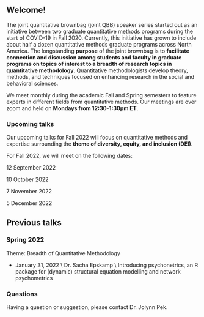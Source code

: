 <h2>Welcome!</h2>

<p>The joint quantitative brownbag (joint QBB) speaker series
started out as an initiative between two graduate quantitative methods programs
during the start of COVID-19 in Fall 2020. Currently, this initiative has grown
to include about half a dozen quantitative methods graduate programs across
North America. The longstanding <b>purpose</b> of the joint brownbag is to <b>facilitate
connection and discussion among students and faculty in graduate programs on
topics of interest to a breadth of research topics in quantitative methodology</b>.
Quantitative methodologists develop theory, methods, and techniques focused on
enhancing research in the social and behavioral sciences.</p>

<p>We meet monthly during the academic Fall and Spring
semesters to feature experts in different fields from quantitative methods. Our
meetings are over zoom and held on <b>Mondays from 12:30-1:30pm ET</b>.</p>

### Upcoming talks

<p>Our upcoming talks for Fall 2022 will focus on quantitative
methods and expertise surrounding the <b>theme of diversity, equity, and
inclusion (DEI)</b>.</p>

<p>For Fall 2022, we will meet on the following dates:</p>

<p>12 September 2022</p>

<p>10 October 2022</p>

<p>7 November 2022</p>

<p>5 December 2022</p>



<!--
<ul>
  {% for post in site.posts %}
    <li>
      <a href="{{ post.url }}">{{ post.title }}</a>
    </li>
  {% endfor %}
</ul>

-->

## Previous talks

### Spring 2022
Theme: Breadth of Quantitative Methodology

- January 31, 2022 \\
Dr. Sacha Epskamp \\
Introducing psychonetrics, an R package for (dynamic) structural equation modelling and network psychometrics

### Questions

Having a question or suggestion, please contact Dr. Jolynn Pek.
